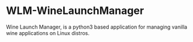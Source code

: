 # WLM-WineLaunchManager
Wine Launch Manager, is a python3 based application for managing vanilla wine applications on Linux distros.
